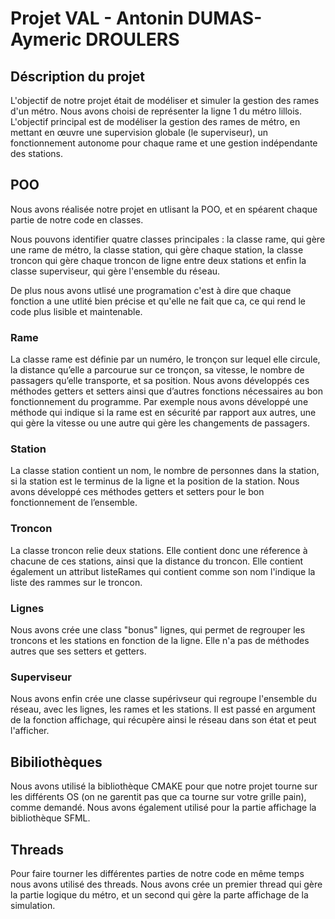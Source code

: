 # Projet VAL - Antonin DUMAS- Aymeric DROULERS

## Déscription du projet

L'objectif de notre projet était de modéliser et simuler la gestion des rames d'un métro.
Nous avons choisi de représenter la ligne 1 du métro lillois.
L'objectif principal est de modéliser la gestion des rames de métro, en mettant en œuvre une supervision globale (le superviseur), un fonctionnement autonome pour chaque rame et une gestion indépendante des stations. 


## POO

Nous avons réalisée notre projet en utlisant la POO, et en spéarent chaque partie de notre code en classes.

Nous pouvons identifier quatre classes principales : la classe rame, qui gère une rame de métro, la classe station, qui gère chaque station, la classe troncon qui gère chaque troncon de ligne entre deux stations et enfin la classe superviseur, qui gère l'ensemble du réseau.

De plus nous avons utlisé une programation    c'est à dire que chaque fonction a une utlité bien précise et qu'elle ne fait que ca, ce qui rend le code plus lisible et maintenable.

### Rame

La classe rame est définie par un numéro, le tronçon sur lequel elle circule, la distance qu’elle a parcourue sur ce tronçon, sa vitesse, le nombre de passagers qu’elle transporte, et sa position. Nous avons développés ces méthodes getters et setters ainsi que d’autres fonctions nécessaires au bon fonctionnement du programme. Par exemple nous avons développé une méthode qui indique si la rame est en sécurité par rapport aux autres, une qui gère la vitesse ou une autre qui gère les changements de passagers.


### Station

La classe station contient un nom, le nombre de personnes dans la station, si la station est le terminus de la ligne et la position de la station. Nous avons développé ces méthodes getters et setters pour le bon fonctionnement de l’ensemble. 

### Troncon

La classe troncon relie deux stations. Elle contient donc une réference à chacune de ces stations, ainsi que la distance du troncon. Elle contient également un attribut listeRames qui contient comme son nom l'indique la liste des rammes sur le troncon.

### Lignes

Nous avons crée une class "bonus" lignes, qui permet de regrouper les troncons et les stations en fonction de la ligne. Elle n'a pas de méthodes autres que ses setters et getters.

### Superviseur

Nous avons enfin crée une classe supérivseur qui regroupe l'ensemble du réseau, avec les lignes, les rames et les stations. Il est passé en argument de la fonction affichage, qui récupère ainsi le réseau dans son état et peut l'afficher.

## Bibiliothèques

Nous avons utilisé la bibliothèque CMAKE pour que notre projet tourne sur les différents OS (on ne garentit pas que ca tourne sur votre grille pain), comme demandé. Nous avons également utilisé pour la partie affichage la bibliothèque SFML.

## Threads

Pour faire tourner les différentes parties de notre code en même temps nous avons utilisé des threads. Nous avons crée un premier thread qui gère la partie logique du métro, et un second qui gère la parte affichage de la simulation.